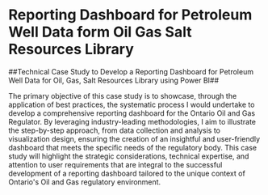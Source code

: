 # Reporting Dashboard for Petroleum Well Data form Oil Gas Salt Resources Library
##Technical Case Study to Develop a Reporting Dashboard for Petroleum Well Data for Oil, Gas, Salt Resources Library using Power BI##

The primary objective of this case study is to showcase, through the application of best practices, the systematic process I would undertake to develop a comprehensive reporting dashboard for the Ontario Oil and Gas Regulator. By leveraging industry-leading methodologies, I aim to illustrate the step-by-step approach, from data collection and analysis to visualization design, ensuring the creation of an insightful and user-friendly dashboard that meets the specific needs of the regulatory body. 
This case study will highlight the strategic considerations, technical expertise, and attention to user requirements that are integral to the successful development of a reporting dashboard tailored to the unique context of Ontario's Oil and Gas regulatory environment.
